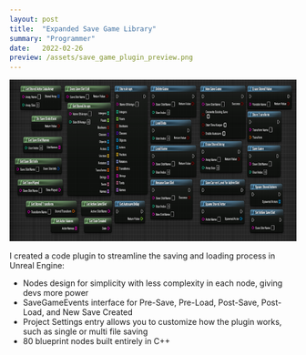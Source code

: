 ```yaml
---
layout: post
title:  "Expanded Save Game Library"
summary: "Programmer"
date:   2022-02-26
preview: /assets/save_game_plugin_preview.png
---
```


![Picture 1](/assets/save_game_plugin.png)

I created a code plugin to streamline the saving and loading process in Unreal Engine:
* Nodes design for simplicity with less complexity in each node, giving devs more power
* SaveGameEvents interface for Pre-Save, Pre-Load, Post-Save, Post-Load, and New Save Created
* Project Settings entry allows you to customize how the plugin works, such as single or multi file saving
* 80 blueprint nodes built entirely in C++
